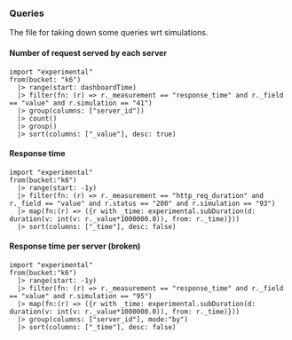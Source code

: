 ### Queries
The file for taking down some queries wrt simulations.

#### Number of request served by each server
```
import "experimental"
from(bucket: "k6")
  |> range(start: dashboardTime)
  |> filter(fn: (r) => r._measurement == "response_time" and r._field == "value" and r.simulation == "41")
  |> group(columns: ["server_id"])
  |> count()
  |> group()
  |> sort(columns: ["_value"], desc: true)
```

#### Response time
```
import "experimental"
from(bucket:"k6")
  |> range(start: -1y)
  |> filter(fn: (r) => r._measurement == "http_req_duration" and r._field == "value" and r.status == "200" and r.simulation == "93")
  |> map(fn:(r) => ({r with _time: experimental.subDuration(d: duration(v: int(v: r._value*1000000.0)), from: r._time)}))
  |> sort(columns: ["_time"], desc: false)
```


#### Response time per server (broken)
```
import "experimental"
from(bucket:"k6")
  |> range(start: -1y)
  |> filter(fn: (r) => r._measurement == "response_time" and r._field == "value" and r.simulation == "95")
  |> map(fn:(r) => ({r with _time: experimental.subDuration(d: duration(v: int(v: r._value*1000000.0)), from: r._time)}))
  |> group(columns: ["server_id"], mode:"by")
  |> sort(columns: ["_time"], desc: false)
```
